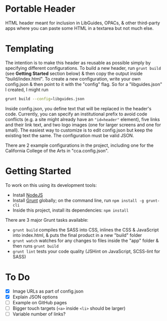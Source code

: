 # Portable Header

HTML header meant for inclusion in LibGuides, OPACs, & other third-party apps where you can paste some HTML in a textarea but not much else.

# Templating

The intention is to make this header as reusable as possible simply by specifying different configurations. To build a new header, run `grunt build` (see **Getting Started** section below) & then copy the output inside "build/index.html". To create a new configuration, write your own config.json & then point to it with the "config" flag. So for a "libguides.json" I created, I might run

```bash
grunt build --config=libguides.json
```

Inside config.json, you define text that will be replaced in the header's code. Currently, you can specify an institutional prefix to avoid code conflicts (e.g. a site might already have an `"id=header"` element), five links and their link text, and two logo images (one for larger screens and one for small). The easiest way to customize is to edit config.json but keep the existing text the same. The configuration must be valid JSON.

There are 2 example configurations in the project, including one for the California College of the Arts in "cca.config.json".

# Getting Started

To work on this using its development tools:

- Install [NodeJS](http://nodejs.org/)
- Install [Grunt](http://gruntjs.com/) globally; on the command line, run `npm install -g grunt-cli`
- Inside this project, install its dependencies: `npm install`

There are 3 major Grunt tasks available:

- `grunt build` compiles the SASS into CSS, inlines the CSS & JavaScript into index.html, & puts the final product in a new "build" folder
- `grunt watch` watches for any changes to files inside the "app" folder & then runs `grunt build`
- `grunt lint` tests your code quality (JSHint on JavaScript, SCSS-lint for SASS)

# To Do

- [x] Image URLs as part of config.json
- [x] Explain JSON options
- [ ] Example on GitHub pages
- [ ] Bigger touch targets (`<a>` inside `<li>` should be larger)
- [ ] Variable number of links?
